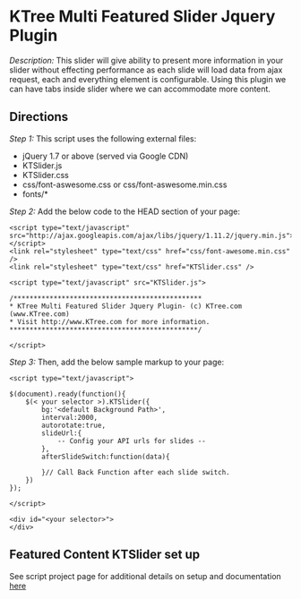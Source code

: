 # KTree Multi Featured Slider Jquery Plugin #

*Description:* This slider will give ability to present more information in your slider without effecting performance as each slide will load data from ajax request, each and everything element is configurable. Using this plugin we can have tabs inside slider where we can accommodate more content.

## Directions ##

*Step 1:* This script uses the following external files:

+ jQuery 1.7 or above (served via Google CDN)
+ KTSlider.js
+ KTSlider.css
+ css/font-aswesome.css or css/font-aswesome.min.css
+ fonts/*

*Step 2:* Add the below code to the HEAD section of your page:

	<script type="text/javascript" src="http://ajax.googleapis.com/ajax/libs/jquery/1.11.2/jquery.min.js"></script>
	<link rel="stylesheet" type="text/css" href="css/font-awesome.min.css" />
	<link rel="stylesheet" type="text/css" href="KTSlider.css" />

	<script type="text/javascript" src="KTSlider.js">

	/***********************************************
	* KTree Multi Featured Slider Jquery Plugin- (c) KTree.com (www.KTree.com)
	* Visit http://www.KTree.com for more information.
	***********************************************/

	</script>


*Step 3:* Then, add the below sample markup to your page:

	<script type="text/javascript">

	$(document).ready(function(){
		$(< your selector >).KTSlider({
			bg:'<default Background Path>',
			interval:2000,
			autorotate:true,
			slideUrl:{
				-- Config your API urls for slides -- 
			},
			afterSlideSwitch:function(data){

			}// Call Back Function after each slide switch.
		})
	});

	</script>

	<div id="<your selector>">
	</div>

## Featured Content KTSlider set up ##

See script project page for additional details on setup and documentation  [here](http://ktree.com/blog/KTree-Multi-Featured-Slider-jquery-Plugin.html)
